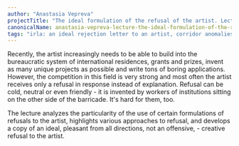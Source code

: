 ```yaml
---
author: "Anastasia Vepreva"
projectTitle: "The ideal formulation of the refusal of the artist. Lecture"
canonicalName: anastasia-vepreva-lecture-the-ideal-formulation-of-the-refusal-of-the-artist
tags: "irla: an ideal rejection letter to an artist, corridor anomalies, affective labour, quick knowledge, extractive capitalism, desire, digital proletariat, practice of small movements, tongue and teeth of creativity, repetition, great stone, alienation, weak disease"
---
```

Recently, the artist increasingly needs to be able to build into the bureaucratic system of international residences, grants and prizes, invent as many unique projects as possible and write tons of boring applications. However, the competition in this field is very strong and most often the artist receives only a refusal in response instead of explanation. Refusal can be cold, neutral or even friendly - it is invented by workers of institutions sitting on the other side of the barricade. It's hard for them, too.

The lecture analyzes the particularity of the use of certain formulations of refusals to the artist, highlights various approaches to refusal, and develops a copy of an ideal, pleasant from all directions, not an offensive, - creative refusal to the artist.
